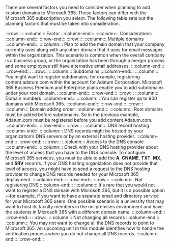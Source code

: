 There are several factors you need to consider when planning to add custom domains to Microsoft 365. These factors can differ with the Microsoft 365 subscription you select. The following table sets out the planning factors that must be taken into consideration.

:::row:::
  :::column:::
    Factor
  :::column-end:::
  :::column:::
    Considerations
  :::column-end:::
:::row-end:::
:::row:::
  :::column:::
    Multiple domains
  :::column-end:::
  :::column:::
    Plan to add the main domain that your company currently uses along with any other domain that it uses for email messages within the organization. This scenario is common when the overall company is a business group, or the organization has been through a merger process and some employees still have alternative email addresses.
  :::column-end:::
:::row-end:::
:::row:::
  :::column:::
    Subdomains
  :::column-end:::
  :::column:::
    You might want to register subdomains; for example, registering content.adatum.com within the account for Adatum Corporation. Microsoft 365 Business Premium and Enterprise plans enable you to add subdomains under your root domain.
  :::column-end:::
:::row-end:::
:::row:::
  :::column:::
    Domain numbers
  :::column-end:::
  :::column:::
    You can register up to 900 domains with Microsoft 365.
  :::column-end:::
:::row-end:::
:::row:::
  :::column:::
    Domain adding order
  :::column-end:::
  :::column:::
    Root domains must be added before subdomains. So in the previous example, Adatum.com must be registered before you add content.Adatum.com.
  :::column-end:::
:::row-end:::
:::row:::
  :::column:::
    DNS record hosting
  :::column-end:::
  :::column:::
    DNS records might be hosted by your organization’s DNS servers or by an external hosting provider.
  :::column-end:::
:::row-end:::
:::row:::
  :::column:::
    Access to the DNS console
  :::column-end:::
  :::column:::
    Check with your DNS hosting provider about the level of access that you have to the DNS console. To configure Microsoft 365 services, you must be able to add the **A**, **CNAME**, **TXT**, **MX**, and **SRV** records. If your DNS hosting organization does not provide that level of access, you might have to send a request to the DNS hosting provider to change DNS records needed for your Microsoft 365 deployment.
  :::column-end:::
:::row-end:::
:::row:::
  :::column:::
    Not registering DNS
  :::column-end:::
  :::column:::
    It's rare that you would not want to register a DNS domain with Microsoft 365, but it is a possible option—for example, if you want to have a separate email and directory service for your Microsoft 365 users. One possible scenario is a university that may want to host its faculty members in the on-premises environment and have the students in Microsoft 365 with a different domain name.
  :::column-end:::
:::row-end:::
:::row:::
  :::column:::
    Not changing all records
  :::column-end:::
  :::column:::
    You may not want to change all the DNS records to point to Microsoft 365. An upcoming unit in this module identifies how to handle the verification process when you do not change all DNS records.
  :::column-end:::
:::row-end:::
